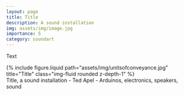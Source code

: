 ```yaml
---
layout: page
title: Title
description: A sound installation 
img: assets/img/image.jpg
importance: 5
category: soundart
---
```


Text



<div class="row">
    <div class="col-sm mt-3 mt-md-0">
        {% include figure.liquid path="assets/img/unitsofconveyance.jpg" title="Title" class="img-fluid rounded z-depth-1" %}
    </div>
</div>
<div class="caption">
    Title, a sound installation - Ted Apel - Arduinos, electronics, speakers, sound

</div>




